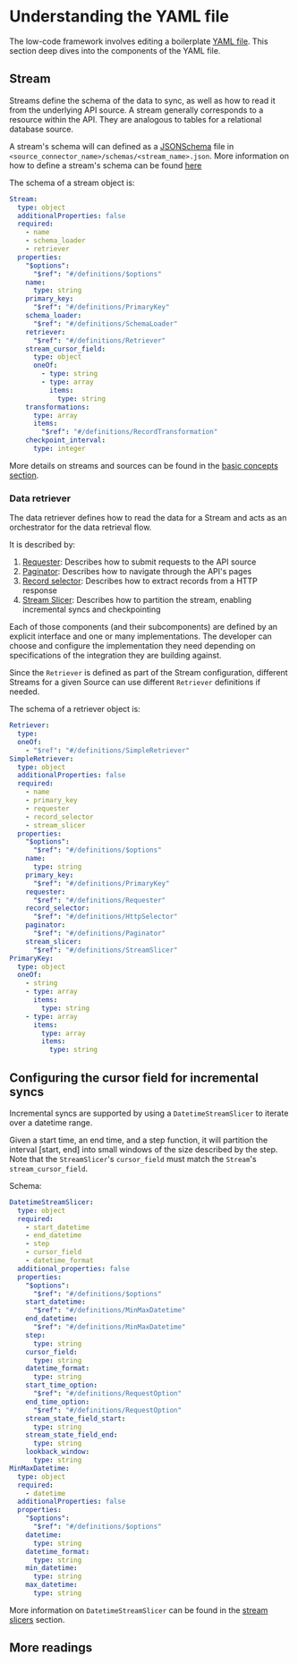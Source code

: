 # Understanding the YAML file

The low-code framework involves editing a boilerplate [YAML file](../low-code-cdk-overview.md#configuring-the-yaml-file). This section deep dives into the components of the YAML file.

## Stream

Streams define the schema of the data to sync, as well as how to read it from the underlying API source.
A stream generally corresponds to a resource within the API. They are analogous to tables for a relational database source.

A stream's schema will can defined as a [JSONSchema](https://json-schema.org/) file in `<source_connector_name>/schemas/<stream_name>.json`.
More information on how to define a stream's schema can be found [here](../cdk-python/schemas.md)

The schema of a stream object is:

```yaml
Stream:
  type: object
  additionalProperties: false
  required:
    - name
    - schema_loader
    - retriever
  properties:
    "$options":
      "$ref": "#/definitions/$options"
    name:
      type: string
    primary_key:
      "$ref": "#/definitions/PrimaryKey"
    schema_loader:
      "$ref": "#/definitions/SchemaLoader"
    retriever:
      "$ref": "#/definitions/Retriever"
    stream_cursor_field:
      type: object
      oneOf:
        - type: string
        - type: array
          items:
            type: string
    transformations:
      type: array
      items:
        "$ref": "#/definitions/RecordTransformation"
    checkpoint_interval:
      type: integer
```

More details on streams and sources can be found in the [basic concepts section](../cdk-python/basic-concepts.md).

### Data retriever

The data retriever defines how to read the data for a Stream and acts as an orchestrator for the data retrieval flow.

It is described by:

1. [Requester](#configuring-the-requester): Describes how to submit requests to the API source
2. [Paginator](#configuring-the-paginator): Describes how to navigate through the API's pages
3. [Record selector](#configuring-the-paginator): Describes how to extract records from a HTTP response
4. [Stream Slicer](./advanced-topics.md#stream-slicers): Describes how to partition the stream, enabling incremental syncs and checkpointing

Each of those components (and their subcomponents) are defined by an explicit interface and one or many implementations.
The developer can choose and configure the implementation they need depending on specifications of the integration they are building against.

Since the `Retriever` is defined as part of the Stream configuration, different Streams for a given Source can use different `Retriever` definitions if needed.

The schema of a retriever object is:

```yaml
Retriever:
  type:
  oneOf:
    - "$ref": "#/definitions/SimpleRetriever"
SimpleRetriever:
  type: object
  additionalProperties: false
  required:
    - name
    - primary_key
    - requester
    - record_selector
    - stream_slicer
  properties:
    "$options":
      "$ref": "#/definitions/$options"
    name:
      type: string
    primary_key:
      "$ref": "#/definitions/PrimaryKey"
    requester:
      "$ref": "#/definitions/Requester"
    record_selector:
      "$ref": "#/definitions/HttpSelector"
    paginator:
      "$ref": "#/definitions/Paginator"
    stream_slicer:
      "$ref": "#/definitions/StreamSlicer"
PrimaryKey:
  type: object
  oneOf:
    - string
    - type: array
      items:
        type: string
    - type: array
      items:
        type: array
        items:
          type: string
```

## Configuring the cursor field for incremental syncs

Incremental syncs are supported by using a `DatetimeStreamSlicer` to iterate over a datetime range.

Given a start time, an end time, and a step function, it will partition the interval [start, end] into small windows of the size described by the step.
Note that the `StreamSlicer`'s `cursor_field` must match the `Stream`'s `stream_cursor_field`.

Schema:

```yaml
DatetimeStreamSlicer:
  type: object
  required:
    - start_datetime
    - end_datetime
    - step
    - cursor_field
    - datetime_format
  additional_properties: false
  properties:
    "$options":
      "$ref": "#/definitions/$options"
    start_datetime:
      "$ref": "#/definitions/MinMaxDatetime"
    end_datetime:
      "$ref": "#/definitions/MinMaxDatetime"
    step:
      type: string
    cursor_field:
      type: string
    datetime_format:
      type: string
    start_time_option:
      "$ref": "#/definitions/RequestOption"
    end_time_option:
      "$ref": "#/definitions/RequestOption"
    stream_state_field_start:
      type: string
    stream_state_field_end:
      type: string
    lookback_window:
      type: string
MinMaxDatetime:
  type: object
  required:
    - datetime
  additionalProperties: false
  properties:
    "$options":
      "$ref": "#/definitions/$options"
    datetime:
      type: string
    datetime_format:
      type: string
    min_datetime:
      type: string
    max_datetime:
      type: string
```

More information on `DatetimeStreamSlicer` can be found in the [stream slicers](./advanced-topics.md#datetimestreamslicer) section.

## More readings
